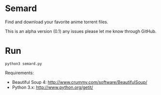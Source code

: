 Semard
==============

Find and download your favorite anime torrent files.

This is an alpha version (0.1) any issues please let me know through GitHub.

	

Run
==============
	python3 semard.py

Requirements:
- Beautiful Soup 4: http://www.crummy.com/software/BeautifulSoup/
- Python 3.x: http://www.python.org/getit/
